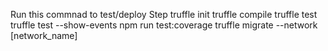 Run this commnad to test/deploy
Step
truffle init
truffle compile
truffle test
truffle test --show-events
npm run test:coverage
truffle migrate --network [network_name]